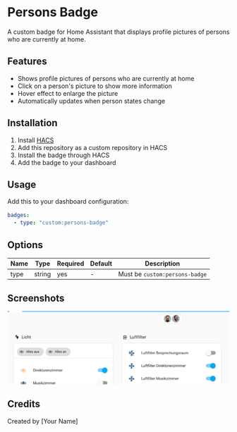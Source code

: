 # Persons Badge

A custom badge for Home Assistant that displays profile pictures of persons who are currently at home.

## Features

- Shows profile pictures of persons who are currently at home
- Click on a person's picture to show more information
- Hover effect to enlarge the picture
- Automatically updates when person states change

## Installation

1. Install [HACS](https://hacs.xyz/)
2. Add this repository as a custom repository in HACS
3. Install the badge through HACS
4. Add the badge to your dashboard

## Usage

Add this to your dashboard configuration:

```yaml
badges:
  - type: "custom:persons-badge"
```

## Options

| Name | Type   | Required | Default | Description                    |
| ---- | ------ | -------- | ------- | ------------------------------ |
| type | string | yes      | -       | Must be `custom:persons-badge` |

## Screenshots

![Persons Badge Screenshot](docs/images/screenshot.png)

## Credits

Created by [Your Name]
